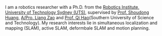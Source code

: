 I am a robotics researcher with a Ph.D. from the [Robotics Institute, University of Technology Sydney (UTS)](https://www.uts.edu.au/research/centres/robotics-institute), supervised by [Prof. Shoudong Huang](https://profiles.uts.edu.au/Shoudong.Huang/), [A/Pro. Liang Zao](https://www.research.ed.ac.uk/en/persons/liang-zhao) and [Prof. Qi Hao](https://www.sustech.edu.cn/en/faculties/haoqi.html)(Southern University of Science and Technology). My research interests lie in simultaneous localization and mapping (SLAM), active SLAM, deformbale SLAM and motion planning.